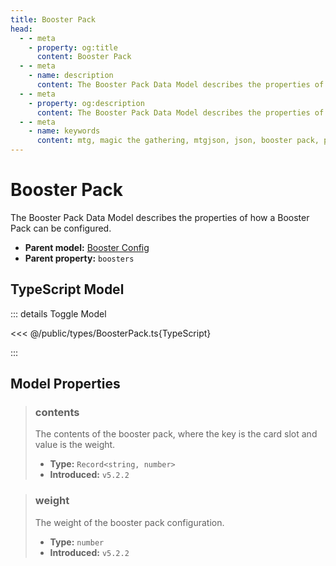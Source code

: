 ```yaml
---
title: Booster Pack
head:
  - - meta
    - property: og:title
      content: Booster Pack
  - - meta
    - name: description
      content: The Booster Pack Data Model describes the properties of how a Booster Pack can be configured.
  - - meta
    - property: og:description
      content: The Booster Pack Data Model describes the properties of how a Booster Pack can be configured.
  - - meta
    - name: keywords
      content: mtg, magic the gathering, mtgjson, json, booster pack, pack
---
```


# Booster Pack

The Booster Pack Data Model describes the properties of how a Booster Pack can be configured.

- **Parent model:** [Booster Config](/data-models/booster/booster-config/)
- **Parent property:** `boosters`

## TypeScript Model

::: details Toggle Model

<<< @/public/types/BoosterPack.ts{TypeScript}

:::

## Model Properties

> ### contents
>
> The contents of the booster pack, where the key is the card slot and value is the weight.
>
> - **Type:** `Record<string, number>`
> - **Introduced:** `v5.2.2`

> ### weight
>
> The weight of the booster pack configuration.
>
> - **Type:** `number`
> - **Introduced:** `v5.2.2`
